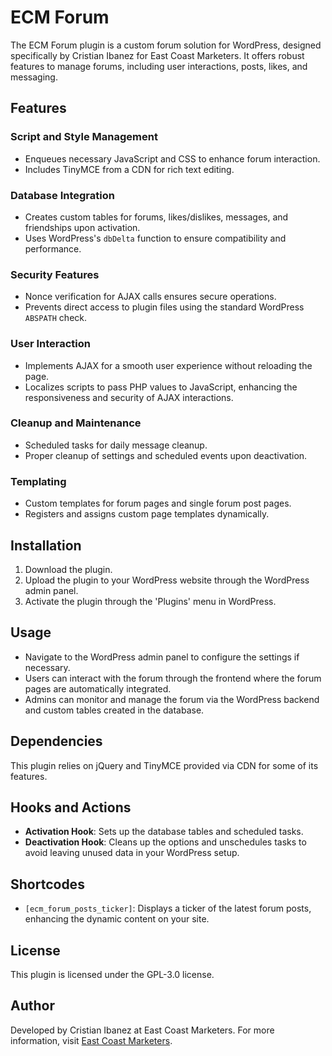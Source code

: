 # ECM Forum

The ECM Forum plugin is a custom forum solution for WordPress, designed specifically by Cristian Ibanez for East Coast Marketers. It offers robust features to manage forums, including user interactions, posts, likes, and messaging.

## Features

### Script and Style Management
- Enqueues necessary JavaScript and CSS to enhance forum interaction.
- Includes TinyMCE from a CDN for rich text editing.

### Database Integration
- Creates custom tables for forums, likes/dislikes, messages, and friendships upon activation.
- Uses WordPress's `dbDelta` function to ensure compatibility and performance.

### Security Features
- Nonce verification for AJAX calls ensures secure operations.
- Prevents direct access to plugin files using the standard WordPress `ABSPATH` check.

### User Interaction
- Implements AJAX for a smooth user experience without reloading the page.
- Localizes scripts to pass PHP values to JavaScript, enhancing the responsiveness and security of AJAX interactions.

### Cleanup and Maintenance
- Scheduled tasks for daily message cleanup.
- Proper cleanup of settings and scheduled events upon deactivation.

### Templating
- Custom templates for forum pages and single forum post pages.
- Registers and assigns custom page templates dynamically.

## Installation

1. Download the plugin.
2. Upload the plugin to your WordPress website through the WordPress admin panel.
3. Activate the plugin through the 'Plugins' menu in WordPress.

## Usage

- Navigate to the WordPress admin panel to configure the settings if necessary.
- Users can interact with the forum through the frontend where the forum pages are automatically integrated.
- Admins can monitor and manage the forum via the WordPress backend and custom tables created in the database.

## Dependencies

This plugin relies on jQuery and TinyMCE provided via CDN for some of its features.

## Hooks and Actions

- **Activation Hook**: Sets up the database tables and scheduled tasks.
- **Deactivation Hook**: Cleans up the options and unschedules tasks to avoid leaving unused data in your WordPress setup.

## Shortcodes

- `[ecm_forum_posts_ticker]`: Displays a ticker of the latest forum posts, enhancing the dynamic content on your site.

## License

This plugin is licensed under the GPL-3.0 license.

## Author

Developed by Cristian Ibanez at East Coast Marketers. For more information, visit [East Coast Marketers](https://eastcoastmarketers.ca).

